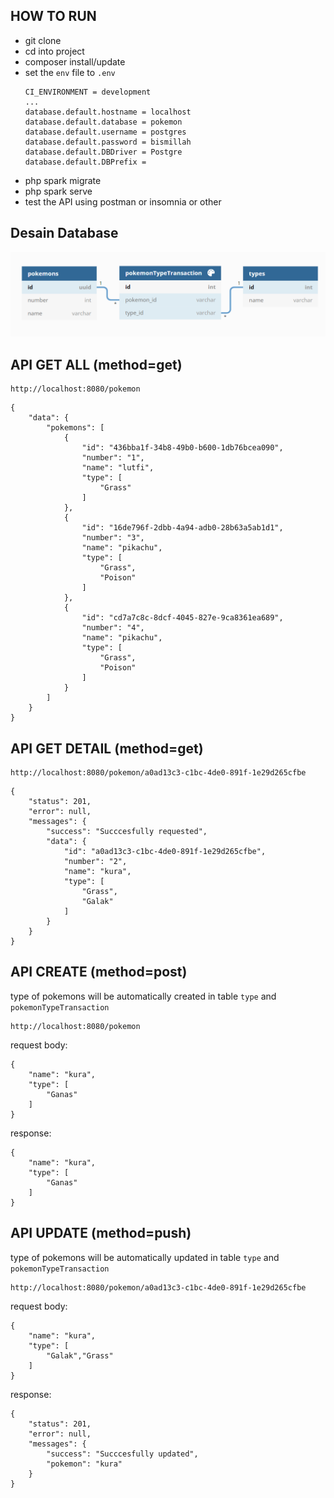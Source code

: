 ## HOW TO RUN
- git clone
- cd into project
- composer install/update
- set the `env` file to `.env`
    ```
    CI_ENVIRONMENT = development
    ...
    database.default.hostname = localhost
    database.default.database = pokemon
    database.default.username = postgres
    database.default.password = bismillah
    database.default.DBDriver = Postgre
    database.default.DBPrefix =
    ```
- php spark migrate
- php spark serve
- test the API using postman or insomnia or other

## Desain Database

![alt](Screenshot%20(88).png)

## API GET ALL (method=get)

```
http://localhost:8080/pokemon
```

```
{
    "data": {
        "pokemons": [
            {
                "id": "436bba1f-34b8-49b0-b600-1db76bcea090",
                "number": "1",
                "name": "lutfi",
                "type": [
                    "Grass"
                ]
            },
            {
                "id": "16de796f-2dbb-4a94-adb0-28b63a5ab1d1",
                "number": "3",
                "name": "pikachu",
                "type": [
                    "Grass",
                    "Poison"
                ]
            },
            {
                "id": "cd7a7c8c-8dcf-4045-827e-9ca8361ea689",
                "number": "4",
                "name": "pikachu",
                "type": [
                    "Grass",
                    "Poison"
                ]
            }
        ]
    }
}
```

## API GET DETAIL (method=get)

```
http://localhost:8080/pokemon/a0ad13c3-c1bc-4de0-891f-1e29d265cfbe
```

```
{
    "status": 201,
    "error": null,
    "messages": {
        "success": "Succcesfully requested",
        "data": {
            "id": "a0ad13c3-c1bc-4de0-891f-1e29d265cfbe",
            "number": "2",
            "name": "kura",
            "type": [
                "Grass",
                "Galak"
            ]
        }
    }
}
```

## API CREATE (method=post)

type of pokemons will be automatically created in table `type` and `pokemonTypeTransaction`

```
http://localhost:8080/pokemon
```
request body:
```
{
    "name": "kura",
    "type": [
        "Ganas"
    ]
}
```
response:
```
{
    "name": "kura",
    "type": [
        "Ganas"
    ]
}
```

## API UPDATE (method=push)
type of pokemons will be automatically updated in table `type` and `pokemonTypeTransaction`
```
http://localhost:8080/pokemon/a0ad13c3-c1bc-4de0-891f-1e29d265cfbe
```
request body:
```
{
    "name": "kura",
    "type": [
        "Galak","Grass"
    ]
}
```
response:
```
{
    "status": 201,
    "error": null,
    "messages": {
        "success": "Succcesfully updated",
        "pokemon": "kura"
    }
}
```